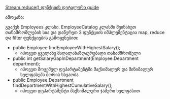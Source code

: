 [Stream.reduce() ფუნქციის დეტალური guide](https://www.baeldung.com/java-stream-reduce)

ამოცანა:

გვაქვს Employees კლასი.
EmployeeCatalog კლასში შეინახეთ თანაშრომლების სია და დაწერეთ 3 ფუნქციის იმპლემენტაცია map, reduce და filter ფუნქციების გამოყენებით:
* public Employee findEmployeeWithHighestSalary();
    * იპოვეთ ყველაზე მაღალანაზღაურებადი თანამშრომელი
* public int getSalaryGapInDepartment(Employee.Department department);
    * იპოვეთ მოცემულ დეპარტამენტში მაქსიმალურ და მინიმალურ ხელფასებს შორის სხვაობა
* public Employee.Department findDepartmentWithHighestCumulativeSalary();
    * იპოვეთ დეპარტამენტი მაქსიმალური ჯამური ხელფასით

